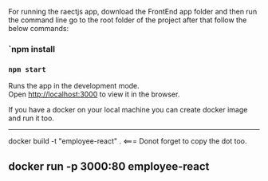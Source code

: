 
For running the raectjs app, download the FrontEnd app folder and then run the command line go to the root folder of the project after that follow the below commands:
  

### `npm install

### `npm start`

Runs the app in the development mode.\
Open [http://localhost:3000](http://localhost:3000) to view it in the browser.



If you have a docker on your local machine you can create docker image and run it too.


---------------------------------
docker build  -t "employee-react"  . <=== Donot forget to copy the dot too.

docker run -p 3000:80 employee-react
---------------------------------



